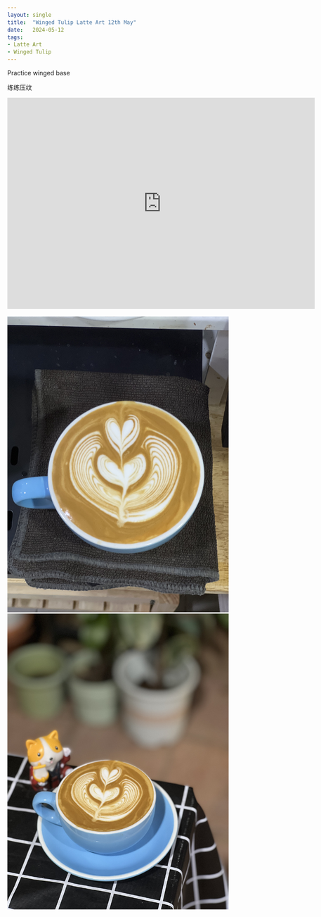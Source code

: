 ```yaml
---
layout: single
title:  "Winged Tulip Latte Art 12th May"
date:   2024-05-12
tags:
- Latte Art
- Winged Tulip
---
```



Practice winged base

练练压纹



<div class="embed-container">
  <iframe
      src="https://www.youtube.com/embed/K8eMpZLWUAU"
      width="700"
      height="480"
      frameborder="0"
      allowfullscreen="true">
  </iframe>
</div>


![](/assets/img/2024/05/12/IMG_6609.jpg)
![](/assets/img/2024/05/12/IMG_6613.jpg)

